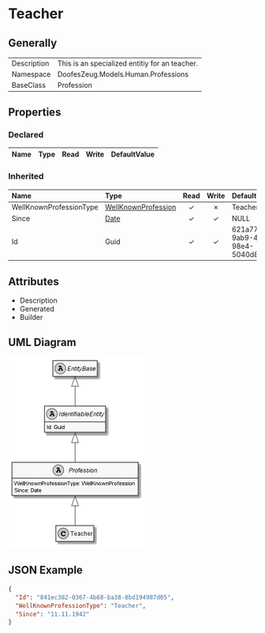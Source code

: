 ﻿# Teacher

## Generally

|||
|:-|:-|
|Description|This is an specialized entitiy for an teacher.|
|Namespace|DoofesZeug.Models.Human.Professions|
|BaseClass|Profession|

## Properties

### Declared

|Name|Type|Read|Write|DefaultValue|
|:---|:---|:--:|:---:|:-----------|

### Inherited

|Name|Type|Read|Write|DefaultValue|
|:---|:---|:--:|:---:|:-----------|
|WellKnownProfessionType|[WellKnownProfession](../../Enumerations/DoofesZeug.Models.Human.Professions\WellKnownProfession.md)|&#x2713;|&#x2717;|Teacher|
|Since|[Date](../../Models/DoofesZeug.Models.DateAndTime\Date.md)|&#x2713;|&#x2713;|NULL|
|Id|Guid|&#x2713;|&#x2713;|621a77be-9ab9-4c6a-98e4-5040d81e1abb|

## Attributes

- Description
- Generated
- Builder

## UML Diagram

![Teacher.png](./Teacher.png "Teacher")

## JSON Example

```json
{
  "Id": "841ec382-0367-4b68-ba38-8bd194987d05",
  "WellKnownProfessionType": "Teacher",
  "Since": "11.11.1942"
}
```

